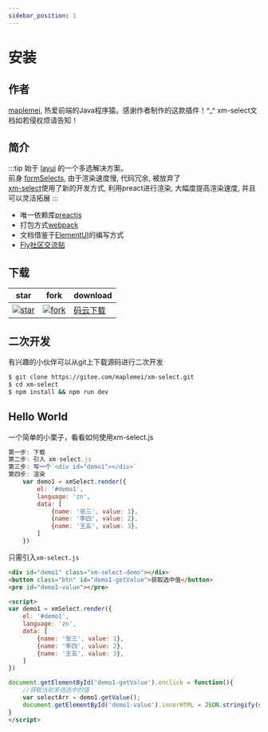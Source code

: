 ```yaml
---
sidebar_position: 1
---
```


# 安装

## 作者

[maplemei](https://gitee.com/maplemei), 热爱前端的Java程序猿。感谢作者制作的这款插件！^_^ xm-select文档如若侵权烦请告知！



## 简介

:::tip
始于 [layui](https://layui.com) 的一个多选解决方案。<br/>
前身 [formSelects](https://github.com/hnzzmsf/layui-formSelects/), 由于渲染速度慢, 代码冗余, 被放弃了<br/>
[xm-select](https://gitee.com/maplemei/xm-select)使用了新的开发方式, 利用preact进行渲染, 大幅度提高渲染速度, 并且可以灵活拓展
:::

- 唯一依赖库[preactjs](https://preactjs.com/)
- 打包方式[webpack](https://www.webpackjs.com/)
- 文档借鉴于[ElementUI](https://element.eleme.cn/#/zh-CN)的编写方式
- [Fly社区交流贴](https://fly.layui.com/jie/57776/)




## 下载

| star | fork | download |
| -	   | - 	  | - 		 |
| [![star](https://gitee.com/maplemei/xm-select/badge/star.svg?theme=dark)](https://gitee.com/maplemei/xm-select/stargazers) | [![fork](https://gitee.com/maplemei/xm-select/badge/fork.svg?theme=dark)](https://gitee.com/maplemei/xm-select/members) | [码云下载](https://gitee.com/maplemei/xm-select/releases) | 


## 二次开发

有兴趣的小伙伴可以从git上下载源码进行二次开发

```sh
$ git clone https://gitee.com/maplemei/xm-select.git
$ cd xm-select
$ npm install && npm run dev
```


## Hello World

一个简单的小栗子，看看如何使用xm-select.js

```js
第一步: 下载
第二步: 引入 xm-select.js
第三步: 写一个`<div id="demo1"></div>`
第四步: 渲染
	var demo1 = xmSelect.render({
		el: '#demo1',
		language: 'zn',
		data: [
			{name: '张三', value: 1},
			{name: '李四', value: 2},
			{name: '王五', value: 3},
		]
	})
```

只需引入`xm-select.js`
```html
<div id="demo1" class="xm-select-demo"></div>
<button class="btn" id="demo1-getValue">获取选中值</button>
<pre id="demo1-value"></pre>

<script>
var demo1 = xmSelect.render({
	el: '#demo1', 
	language: 'zn',
	data: [
		{name: '张三', value: 1},
		{name: '李四', value: 2},
		{name: '王五', value: 3},
	]
})

document.getElementById('demo1-getValue').onclick = function(){
	//获取当前多选选中的值
	var selectArr = demo1.getValue();
	document.getElementById('demo1-value').innerHTML = JSON.stringify(selectArr, null, 2);
}
</script>

```
